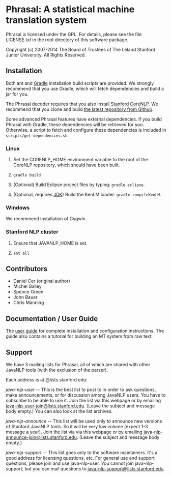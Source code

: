 # Phrasal: A statistical machine translation system

Phrasal is licensed under the GPL. For details, please see the file LICENSE.txt in the root directory of this software package.

Copyright (c) 2007-2014 The Board of Trustees of The Leland Stanford Junior University. All Rights Reserved.

## Installation

Both ant and [Gradle](http://gradle.org) installation build scripts are provided. We strongly recommend that you use Gradle, which will fetch dependencies and build a jar for you.

The Phrasal decoder requires that you also install [Stanford CoreNLP](http://nlp.stanford.edu/software/corenlp.shtml). We recommend that you clone and build [the latest repository from Github](https://github.com/stanfordnlp/CoreNLP).

Some advanced Phrasal features have external dependencies. If you build Phrasal with Gradle, these dependencies will be retrieved for you. Otherwise, a script to fetch and configure these dependencies is included in `scripts/get-dependencies.sh`.

### Linux

1. Set the CORENLP_HOME environment variable to the root of the CoreNLP repository, which should have been built.

2. `gradle build`

3. (Optional) Build Eclipse project files by typing: `gradle eclipse`.

4. (Optional, requires [JDK](http://www.oracle.com/technetwork/java/javase/downloads/index.html)) Build the KenLM loader: `gradle compileKenLM`.

### Windows

We recommend installation of Cygwin. 

### Stanford NLP cluster

1. Ensure that JAVANLP_HOME is set.

2. `ant all`


## Contributors

* Daniel Cer (original author)
* Michel Galley
* Spence Green
* John Bauer
* Chris Manning


## Documentation / User Guide

The [user guide](http://www-nlp.stanford.edu/wiki/Software/Phrasal) for complete installation and configuration instructions. The guide also
contains a tutorial for building an MT system from raw text.

## Support

We have 3 mailing lists for Phrasal, all of which are shared with other JavaNLP
tools (with the exclusion of the parser). 

Each address is at @lists.stanford.edu:

*java-nlp-user* -- This is the best list to post to in order to ask questions, make
announcements, or for discussion among JavaNLP users. You have to subscribe to 
be able to use it. Join the list via this webpage or by emailing 
java-nlp-user-join@lists.stanford.edu. (Leave the subject and message body 
empty.) You can also look at the list archives.

*java-nlp-announce* -- This list will be used only to announce new versions of 
Stanford JavaNLP tools. So it will be very low volume (expect 1-3 message a 
year). Join the list via via this webpage or by emailing 
java-nlp-announce-join@lists.stanford.edu. (Leave the subject and message 
body empty.)

*java-nlp-support* -- This list goes only to the software maintainers. It's a good 
address for licensing questions, etc. For general use and support questions, 
please join and use java-nlp-user. You cannot join java-nlp-support, but you 
can mail questions to java-nlp-support@lists.stanford.edu.

